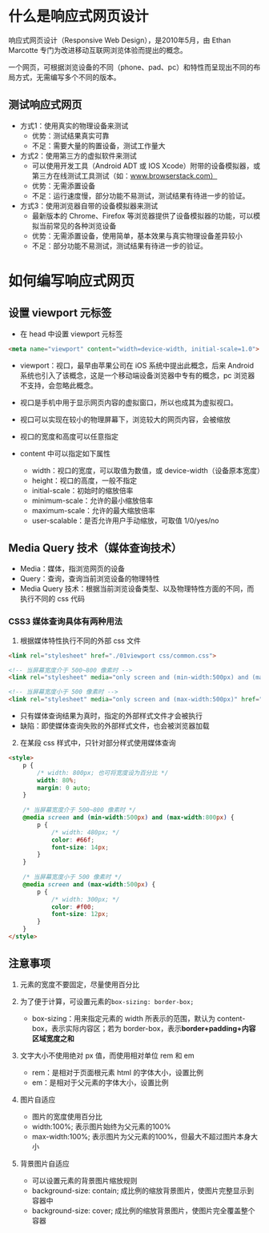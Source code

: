 # 什么是响应式网页设计

响应式网页设计（Responsive Web Design），是2010年5月，由 Ethan Marcotte 专门为改进移动互联网浏览体验而提出的概念。

一个网页，可根据浏览设备的不同（phone、pad、pc）和特性而呈现出不同的布局方式，无需编写多个不同的版本。

## 测试响应式网页

- 方式1：使用真实的物理设备来测试
	- 优势：测试结果真实可靠
	- 不足：需要大量的购置设备，测试工作量大
- 方式2：使用第三方的虚拟软件来测试
	- 可以使用开发工具（Android ADT 或 IOS Xcode）附带的设备模拟器，或第三方在线测试工具测试（如：www.browserstack.com）
	- 优势：无需添置设备
	- 不足：运行速度慢，部分功能不易测试，测试结果有待进一步的验证。
- 方式3：使用浏览器自带的设备模拟器来测试
	- 最新版本的 Chrome、Firefox 等浏览器提供了设备模拟器的功能，可以模拟当前常见的各种浏览设备
	- 优势：无需添置设备，使用简单，基本效果与真实物理设备差异较小
	- 不足：部分功能不易测试，测试结果有待进一步的验证。

# 如何编写响应式网页

## 设置 viewport 元标签

- 在 head 中设置 viewport 元标签
```html
<meta name="viewport" content="width=device-width, initial-scale=1.0">
```

- viewport：视口，最早由苹果公司在 iOS 系统中提出此概念，后来 Android 系统也引入了该概念，这是一个移动端设备浏览器中专有的概念，pc 浏览器不支持，会忽略此概念。
- 视口是手机中用于显示网页内容的虚拟窗口，所以也成其为虚拟视口。
- 视口可以实现在较小的物理屏幕下，浏览较大的网页内容，会被缩放
- 视口的宽度和高度可以任意指定


- content 中可以指定如下属性
	- width：视口的宽度，可以取值为数值，或 device-width（设备原本宽度）
	- height：视口的高度，一般不指定
	- initial-scale：初始时的缩放倍率
	- minimum-scale：允许的最小缩放倍率
	- maximum-scale：允许的最大缩放倍率
	- user-scalable：是否允许用户手动缩放，可取值 1/0/yes/no

## Media Query 技术（媒体查询技术）

- Media：媒体，指浏览网页的设备
- Query：查询，查询当前浏览设备的物理特性
- Media Query 技术：根据当前浏览设备类型、以及物理特性方面的不同，而执行不同的 css 代码

### CSS3 媒体查询具体有两种用法

1. 根据媒体特性执行不同的外部 css 文件
```html
<link rel="stylesheet" href="./01viewport css/common.css">

<!-- 当屏幕宽度介于 500~800 像素时 -->
<link rel="stylesheet" media="only screen and (min-width:500px) and (max-width:800px)" href="./01viewport css/pad.css">

<!-- 当屏幕宽度小于 500 像素时 -->
<link rel="stylesheet" media="only screen and (max-width:500px)" href="./01viewport css/phone.css">
```

- 只有媒体查询结果为真时，指定的外部样式文件才会被执行
- 缺陷：即使媒体查询失败的外部样式文件，也会被浏览器加载

2. 在某段 css 样式中，只针对部分样式使用媒体查询
```html
<style>
    p {
        /* width: 800px; 也可将宽度设为百分比 */
        width: 80%;
        margin: 0 auto;
    }
    
    /* 当屏幕宽度介于 500~800 像素时 */
    @media screen and (min-width:500px) and (max-width:800px) {
        p {
            /* width: 480px; */
            color: #66f;
            font-size: 14px;
        }
    }
    
    /* 当屏幕宽度小于 500 像素时 */
    @media screen and (max-width:500px) {
        p {
            /* width: 300px; */
            color: #f00;
            font-size: 12px;
        }
    }
</style>
```

## 注意事项
1. 元素的宽度不要固定，尽量使用百分比
2. 为了便于计算，可设置元素的`box-sizing: border-box;`

	- box-sizing：用来指定元素的 width 所表示的范围，默认为 content-box，表示实际内容区；若为 border-box，表示**border+padding+内容区域宽度之和**

3. 文字大小不使用绝对 px 值，而使用相对单位 rem 和 em
	- rem：是相对于页面根元素 html 的字体大小，设置比例
	- em：是相对于父元素的字体大小，设置比例
4. 图片自适应

	- 图片的宽度使用百分比
	- width:100%; 表示图片始终为父元素的100%
	- max-width:100%; 表示图片为父元素的100%，但最大不超过图片本身大小

5. 背景图片自适应
	- 可以设置元素的背景图片缩放规则
	- background-size: contain; 成比例的缩放背景图片，使图片完整显示到容器中
	- background-size: cover; 成比例的缩放背景图片，使图片完全覆盖整个容器